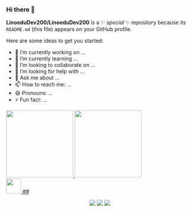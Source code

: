### Hi there 👋

**LinoeduDev200/LinoeduDev200** is a ✨ _special_ ✨ repository because its `README.md` (this file) appears on your GitHub profile.

Here are some ideas to get you started:

- 🔭 I’m currently working on ...
- 🌱 I’m currently learning ...
- 👯 I’m looking to collaborate on ...
- 🤔 I’m looking for help with ...
- 💬 Ask me about ...
- 📫 How to reach me: ...
- 😄 Pronouns: ...
- ⚡ Fun fact: ...

<div>
<a href="https://github.com/LinoeduDev200">
<img height="180em" src="https://github-readme-stats.vercel.app/api/top-langs/?username=LinoeduDev200&layout=compact&langs_count=7&theme=dracula"/>
<img height="180em" src="https://github-readme-stats.vercel.app/api?username=LinoeduDev200&show_icons=true&theme=dracula&include_all_commits=true&count_private=true"/>
</div>
<img src="https://cdn.jsdelivr.net/gh/devicons/devicon/icons/git/git-original.svg" width="40" height="40"/>
##

<div align="center">

<a href="https://instagram.com/eduardo.silva220/" target="_blank"><img src="https://img.shields.io/badge/-Instagram-%23E4405F?style=for-the-badge&logo=instagram&logoColor=white" target="_blank"></a>
<a href = "mailto:elsdeveloper220@gmail.com"><img src="https://img.shields.io/badge/Gmail-D14836?style=for-the-badge&logo=gmail&logoColor=white" target="_blank"></a>
<a href="https://www.linkedin.com/in/eduardo-lino-silva-0ba615235/" target="_blank"><img src="https://img.shields.io/badge/-LinkedIn-%230077B5?style=for-the-badge&logo=linkedin&logoColor=white" target="_blank"></a>   
</div>
  
  

